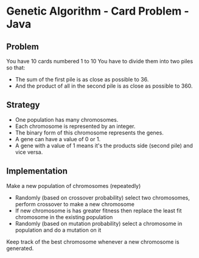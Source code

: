 # Genetic Algorithm - Card Problem - Java

## Problem

You have 10 cards numbered 1 to 10
You have to divide them into two piles so that:
 - The sum of the first pile is as close as possible to 36.
 - And the product of all in the second pile is as close as possible to 360.

 
## Strategy

- One population has many chromosomes.
- Each chromosome is represented by an integer.
- The binary form of this chromosome represents the genes.
- A gene can have a value of 0 or 1.
- A gene with a value of 1 means it's the products side (second pile) and vice versa.


## Implementation
Make a new population of chromosomes (repeatedly)
- Randomly (based on crossover probability) select two chromosomes, perform crossover to make a new chromosome
- If new chromosome is has greater fitness then replace the least fit chromosome in the existing population
- Randomly (based on mutation probability) select a chromosome in population and do a mutation on it
		
Keep track of the best chromosome whenever a new chromosome is generated.
